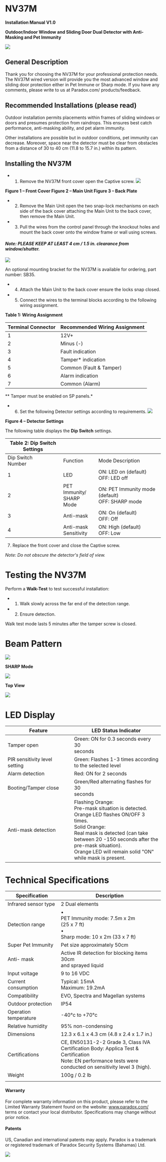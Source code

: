 # **NV37M**

**Installation Manual V1.0**

**Outdoor/Indoor Window and Sliding Door Dual Detector with Anti-Masking and Pet Immunity**

![](_page_0_Picture_3.jpeg)

## **General Description**

Thank you for choosing the NV37M for your professional protection needs. The NV37M wired version will provide you the most advanced window and sliding door protection either in Pet Immune or Sharp mode. If you have any comments, please write to us at Paradox.com/ products/feedback.

## **Recommended Installations (please read)**

Outdoor installation permits placements within frames of sliding windows or doors and presumes protection from raindrops. This ensures best catch performance, anti-masking ability, and pet alarm immunity.

Other installations are possible but in outdoor conditions, pet immunity can decrease. Moreover, space near the detector must be clear from obstacles from a distance of 30 to 40 cm (11.8 to 15.7 in.) within its pattern.

## **Installing the NV37M**

- 1. Remove the NV37M front cover open the Captive screw.
![](_page_0_Figure_11.jpeg)

 **Figure 1 – Front Cover Figure 2 – Main Unit Figure 3 – Back Plate**

- 2. Remove the Main Unit open the two snap-lock mechanisms on each side of the back cover attaching the Main Unit to the back cover, then remove the Main Unit.
- 3. Pull the wires from the control panel through the knockout holes and mount the back cover onto the window frame or wall using screws.

#### *Note: PLEASE KEEP AT LEAST 4 cm / 1.5 in. clearance from window/shutter.*

![](_page_0_Figure_16.jpeg)

An optional mounting bracket for the NV37M is available for ordering, part number: SB35.

- 4. Attach the Main Unit to the back cover ensure the locks snap closed.
- 5. Connect the wires to the terminal blocks according to the following wiring assignment.

**Table 1: Wiring Assignment**

| Terminal Connector | Recommended Wiring Assignment |
|--------------------|-------------------------------|
| 1                  | 12V+                          |
| 2                  | Minus (-)                     |
| 3                  | Fault indication              |
| 4                  | Tamper* indication            |
| 5                  | Common (Fault & Tamper)       |
| 6                  | Alarm indication              |
| 7                  | Common (Alarm)                |

** Tamper must be enabled on SP panels.*

- 6. Set the following Detector settings according to requirements.
![](_page_0_Picture_24.jpeg)

 **Figure 4 – Detector Settings**

The following table displays the **Dip Switch** settings.

| Table 2: Dip Switch Settings |                             |                                                    |
|------------------------------|-----------------------------|----------------------------------------------------|
| Dip Switch<br>Number         | Function                    | Mode Description                                   |
| 1                            | LED                         | ON: LED on (default)<br>OFF: LED off               |
| 2                            | PET Immunity/<br>SHARP Mode | ON: PET Immunity mode (default)<br>OFF: SHARP mode |
| 3                            | Anti-mask                   | ON: On (default)<br>OFF: Off                       |
| 4                            | Anti-mask<br>Sensitivity    | ON: High (default)<br>OFF: Low                     |

7. Replace the front cover and close the Captive screw.

*Note: Do not obscure the detector's field of view.*

# **Testing the NV37M**

Perform a **Walk-Test** to test successful installation:

- 1. Walk slowly across the far end of the detection range.
- 2. Ensure detection.

Walk test mode lasts 5 minutes after the tamper screw is closed.

# **Beam Pattern**

![](_page_1_Figure_1.jpeg)

**SHARP Mode**

![](_page_1_Figure_3.jpeg)

**Top View**

![](_page_1_Figure_5.jpeg)

# **LED Display**

| Feature                       | LED Status Indicator                                                                                                                                                                                                                                                         |
|-------------------------------|------------------------------------------------------------------------------------------------------------------------------------------------------------------------------------------------------------------------------------------------------------------------------|
| Tamper open                   | Green: ON for 0.3 seconds every 30<br>seconds                                                                                                                                                                                                                                |
| PIR sensitivity level setting | Green: Flashes 1-3 times according<br>to the selected level                                                                                                                                                                                                                  |
| Alarm detection               | Red: ON for 2 seconds                                                                                                                                                                                                                                                        |
| Booting/Tamper close          | Green/Red alternating flashes for 30<br>seconds                                                                                                                                                                                                                              |
| Anti-mask detection           | Flashing Orange:<br>Pre-mask situation is detected.<br>Orange LED flashes ON/OFF 3<br>times.<br>Solid Orange:<br>Real mask is detected (can take<br>between 20 -150 seconds after the<br>pre-mask situation).<br>Orange LED will remain solid "ON"<br>while mask is present. |

# **Technical Specifications**

| Specification            | Description                                                                                                                                                              |
|--------------------------|--------------------------------------------------------------------------------------------------------------------------------------------------------------------------|
| Infrared sensor type     | 2 Dual elements                                                                                                                                                          |
| Detection range          | •<br>PET Immunity mode: 7.5m x 2m<br>(25 x 7 ft)<br>•<br>Sharp mode: 10 x 2m (33 x 7 ft)                                                                                 |
| Super Pet Immunity       | Pet size approximately 50cm                                                                                                                                              |
| Anti- mask               | Active IR detection for blocking items 30cm<br>and sprayed liquid                                                                                                        |
| Input voltage            | 9 to 16 VDC                                                                                                                                                              |
| Current consumption      | Typical: 15mA<br>Maximum: 19.2mA                                                                                                                                         |
| Compatibility            | EVO, Spectra and Magellan systems                                                                                                                                        |
| Outdoor protection       | IP54                                                                                                                                                                     |
| Operation<br>temperature | -40°c to +70°c                                                                                                                                                           |
| Relative humidity        | 95% non-condensing                                                                                                                                                       |
| Dimensions               | 12.3 x 6.1 x 4.3 cm (4.8 x 2.4 x 1.7 in.)                                                                                                                                |
| Certifications           | CE, EN50131-2-2 Grade 3, Class IVA<br>Certification Body: Applica Test &<br>Certification<br>Note: EN performance tests were<br>conducted on sensitivity level 3 (high). |
| Weight                   | 100g / 0.2 lb                                                                                                                                                            |
|                          |                                                                                                                                                                          |

#### **Warranty**

For complete warranty information on this product, please refer to the Limited Warranty Statement found on the website: www.paradox.com/ terms or contact your local distributor. Specifications may change without prior notice.

#### **Patents**

US, Canadian and international patents may apply. Paradox is a trademark or registered trademark of Paradox Security Systems (Bahamas) Ltd.

![](_page_1_Picture_14.jpeg)
